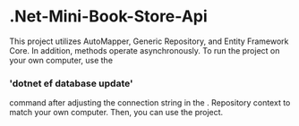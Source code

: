 # .Net-Mini-Book-Store-Api
This project utilizes AutoMapper, Generic Repository, and Entity Framework Core. In addition, methods operate asynchronously.
To run the project on your own computer, use the <h3>'dotnet ef database update'</h3> command after adjusting the connection string in the .
Repository context to match your own computer. Then, you can use the project.
